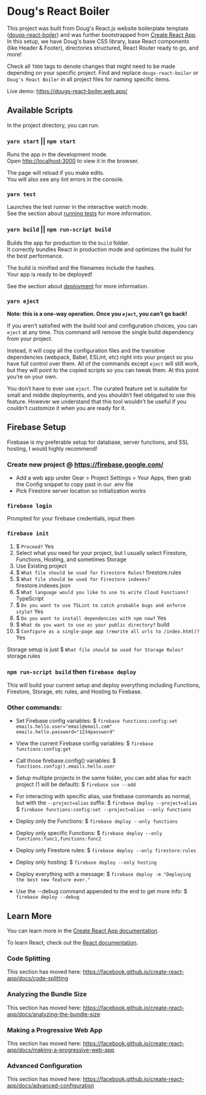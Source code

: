 # Doug's React Boiler

This project was built from Doug's React.js website boilerplate template ([dougs-react-boiler](https://github.com/douglasrcjames/dougs-react-boiler)) and was further bootstrapped from [Create React App](https://github.com/facebook/create-react-app). In this setup, we have Doug's 
base CSS library, base React components (like Header & Footer), directories structured, React Router ready to go, and more! 

Check all `TODO` tags to denote changes that might need to be made depending on your specific project. Find and replace `dougs-react-boiler` or `Doug's React Boiler` in all project files for naming specific items.

Live demo: https://dougs-react-boiler.web.app/

## Available Scripts

In the project directory, you can run:

### `yarn start` || `npm start`

Runs the app in the development mode.<br />
Open [http://localhost:3000](http://localhost:3000) to view it in the browser.

The page will reload if you make edits.<br />
You will also see any lint errors in the console.

### `yarn test`

Launches the test runner in the interactive watch mode.<br />
See the section about [running tests](https://facebook.github.io/create-react-app/docs/running-tests) for more information.

### `yarn build` || `npm run-script build`

Builds the app for production to the `build` folder.<br />
It correctly bundles React in production mode and optimizes the build for the best performance.

The build is minified and the filenames include the hashes.<br />
Your app is ready to be deployed!

See the section about [deployment](https://facebook.github.io/create-react-app/docs/deployment) for more information.

### `yarn eject`

**Note: this is a one-way operation. Once you `eject`, you can’t go back!**

If you aren’t satisfied with the build tool and configuration choices, you can `eject` at any time. This command will remove the single build dependency from your project.

Instead, it will copy all the configuration files and the transitive dependencies (webpack, Babel, ESLint, etc) right into your project so you have full control over them. All of the commands except `eject` will still work, but they will point to the copied scripts so you can tweak them. At this point you’re on your own.

You don’t have to ever use `eject`. The curated feature set is suitable for small and middle deployments, and you shouldn’t feel obligated to use this feature. However we understand that this tool wouldn’t be useful if you couldn’t customize it when you are ready for it.


## Firebase Setup

Firebase is my preferable setup for database, server functions, and SSL hosting, I would highly recommend!

### Create new project @ https://firebase.google.com/

 - Add a web app under Gear > Project Settings > Your Apps, then grab the Config snippet to copy past in our .env file
 - Pick Firestore server location so initialization works
 
### `firebase login`

Prompted for your firebase credentials, input them

### `firebase init`

  1. $ `Proceed?` Yes
  2. Select what you need for your project, but I usually select Firestore, Functions, Hosting, and sometimes Storage
  3. Use Existing project
  4. $ `What file should be used for Firestore Rules?` firestore.rules
  5. $ `What file should be used for Firestore indexes?` firestore.indexes.json
  6. $ `What language would you like to use to write Cloud Functions?` TypeScript 
  7. $ `Do you want to use TSLint to catch probable bugs and enforce style?` Yes
  8. $ `Do you want to install dependencies with npm now?` Yes
  9. $ `What do you want to use as your public directory?` build
  10. $ `Configure as a single-page app (rewrite all urls to /index.html)?` Yes

Storage setup is just $ `What file should be used for Storage Rules?` storage.rules

### `npm run-script build` then `firebase deploy`

This will build your current setup and deploy everything including Functions, Firestore, Storage, etc rules, and Hosting to Firebase.

### Other commands: 
- Set Firebase config variables:
$ `firebase functions:config:set emails.hello.user="email@email.com" emails.hello.password="1234password"`

- View the current Firebase config variables:
$ `firebase functions:config:get`

- Call those firebase.config() variables:
 $ `functions.config().emails.hello.user`

- Setup multiple projects in the same folder, you can add alias for each project (1 will be default):
 $ `firebase use --add`

- For interacting with specific alias, use firebase commands as normal, but with the `--project=alias` suffix: 
 $ `firebase deploy --project=alias`
 $ `firebase functions:config:set --project=alias --only functions`

- Deploy only the Functions:
 $ `firebase deploy --only functions`

- Deploy only specific Functions:
 $ `firebase deploy --only functions:func1,functions:func2`

- Deploy only Firestore rules:
 $ `firebase deploy --only firestore:rules`

- Deploy only hosting:
 $ `firebase deploy --only hosting`

- Deploy everything with a message:
 $ `firebase deploy -m "Deploying the best new feature ever."`

- Use the --debug command appended to the end to get more info:
 $ `firebase deploy --debug`

## Learn More

You can learn more in the [Create React App documentation](https://facebook.github.io/create-react-app/docs/getting-started).

To learn React, check out the [React documentation](https://reactjs.org/).

### Code Splitting

This section has moved here: https://facebook.github.io/create-react-app/docs/code-splitting

### Analyzing the Bundle Size

This section has moved here: https://facebook.github.io/create-react-app/docs/analyzing-the-bundle-size

### Making a Progressive Web App

This section has moved here: https://facebook.github.io/create-react-app/docs/making-a-progressive-web-app

### Advanced Configuration

This section has moved here: https://facebook.github.io/create-react-app/docs/advanced-configuration


